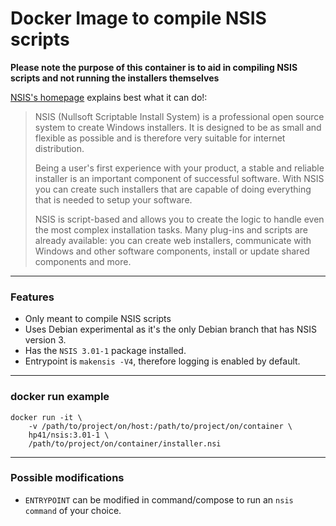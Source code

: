 # Docker Image to compile NSIS scripts

**Please note the purpose of this container is to aid in compiling NSIS scripts and not running the installers themselves**

[NSIS's homepage](http://nsis.sourceforge.net/Main_Page) explains best what it can do!:

> NSIS (Nullsoft Scriptable Install System) is a professional open source system to create Windows installers. It is designed to be as small and flexible as possible and is therefore very suitable for internet distribution.
>
> Being a user's first experience with your product, a stable and reliable installer is an important component of successful software. With NSIS you can create such installers that are capable of doing everything that is needed to setup your software.
>
> NSIS is script-based and allows you to create the logic to handle even the most complex installation tasks. Many plug-ins and scripts are already available: you can create web installers, communicate with Windows and other software components, install or update shared components and more.


---------------

### Features
- Only meant to compile NSIS scripts
- Uses Debian experimental as it's the only Debian branch that has NSIS version 3.
- Has the `NSIS 3.01-1` package installed.
- Entrypoint is `makensis -V4`, therefore logging is enabled by default.

---------------

### docker run example

```
docker run -it \
    -v /path/to/project/on/host:/path/to/project/on/container \
    hp41/nsis:3.01-1 \
    /path/to/project/on/container/installer.nsi
```

---------------

### Possible modifications

- `ENTRYPOINT` can be modified in command/compose to run an `nsis command` of your choice.